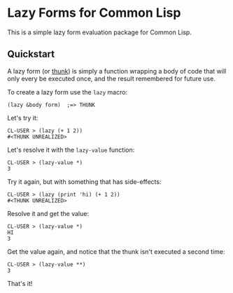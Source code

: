 # Lazy Forms for Common Lisp

This is a simple lazy form evaluation package for Common Lisp.

## Quickstart

A lazy form (or [thunk](https://en.wikipedia.org/wiki/Thunk)) is simply a function wrapping a body of code that will only every be executed once, and the result remembered for future use. 

To create a lazy form use the `lazy` macro:

    (lazy &body form)  ;=> THUNK

Let's try it:

    CL-USER > (lazy (+ 1 2))
    #<THUNK UNREALIZED>

Let's resolve it with the `lazy-value` function:

    CL-USER > (lazy-value *)
    3

Try it again, but with something that has side-effects:

    CL-USER > (lazy (print 'hi) (+ 1 2))
    #<THUNK UNREALIZED>

Resolve it and get the value:

    CL-USER > (lazy-value *)
    HI
    3

Get the value again, and notice that the thunk isn't executed a second time:

    CL-USER > (lazy-value **)
    3

That's it!